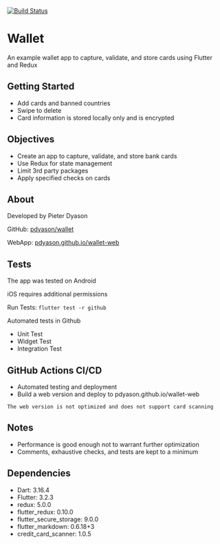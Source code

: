 <a href="https://github.com/pdyason/wallet/actions">
    <img src="https://github.com/pdyason/wallet/workflows/test-wallet/badge.svg" alt="Build Status">
</a>

# Wallet

An example wallet app to capture, validate, and store cards using Flutter and Redux

## Getting Started

- Add cards and banned countries
- Swipe to delete
- Card information is stored locally only and is encrypted

## Objectives

- Create an app to capture, validate, and store bank cards
- Use Redux for state management
- Limit 3rd party packages
- Apply specified checks on cards

## About

Developed by Pieter Dyason

GitHub: [pdyason/wallet](https://github.com/pdyason/wallet)

WebApp: [pdyason.github.io/wallet-web](https://pdyason.github.io/wallet-web/)

## Tests

The app was tested on Android

iOS requires additional permissions

Run Tests: `flutter test -r github`

Automated tests in Github

- Unit Test
- Widget Test
- Integration Test

## GitHub Actions CI/CD

- Automated testing and deployment
- Build a web version and deploy to pdyason.github.io/wallet-web

`The web version is not optimized and does not support card scanning`

## Notes

- Performance is good enough not to warrant further optimization
- Comments, exhaustive checks, and tests are kept to a minimum

## Dependencies

- Dart: 3.16.4
- Flutter: 3.2.3
- redux: 5.0.0
- flutter_redux: 0.10.0
- flutter_secure_storage: 9.0.0
- flutter_markdown: 0.6.18+3
- credit_card_scanner: 1.0.5
